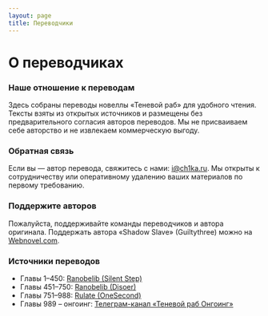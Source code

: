 ```yaml
---
layout: page
title: Переводчики
---
```


# О переводчиках

### Наше отношение к переводам
Здесь собраны переводы новеллы «Теневой раб» для удобного чтения. Тексты взяты из открытых источников и размещены без предварительного согласия авторов переводов. Мы не присваиваем себе авторство и не извлекаем коммерческую выгоду.

### Обратная связь
Если вы — автор перевода, свяжитесь с нами: i@ch1ka.ru. Мы открыты к сотрудничеству или оперативному удалению ваших материалов по первому требованию.

### Поддержите авторов
Пожалуйста, поддерживайте команды переводчиков и автора оригинала. Поддержать автора «Shadow Slave» (Guiltythree) можно на [Webnovel.com](https://www.webnovel.com/book/shadow-slave_22196546206090805).

### Источники переводов
- Главы 1–450: [Ranobelib (Silent Step)](https://ranobelib.me/ru/team/37195--silent-step)  
- Главы 451–750: [Ranobelib (Disoer)](https://ranobelib.me/ru/team/32239--disoer)  
- Главы 751–988: [Rulate (OneSecond)](https://tl.rulate.ru/team/2314)  
- Главы 989 – онгоинг: [Телеграм-канал «Теневой раб Онгоинг»](https://t.me/shad0wslave)